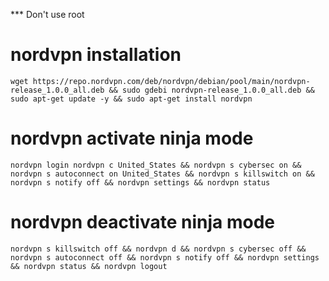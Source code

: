 *** Don't use root


# nordvpn installation

    wget https://repo.nordvpn.com/deb/nordvpn/debian/pool/main/nordvpn-release_1.0.0_all.deb && sudo gdebi nordvpn-release_1.0.0_all.deb && sudo apt-get update -y && sudo apt-get install nordvpn
#

#
# nordvpn activate ninja mode

    nordvpn login nordvpn c United_States && nordvpn s cybersec on && nordvpn s autoconnect on United_States && nordvpn s killswitch on && nordvpn s notify off && nordvpn settings && nordvpn status
#    
# nordvpn deactivate ninja mode

    nordvpn s killswitch off && nordvpn d && nordvpn s cybersec off && nordvpn s autoconnect off && nordvpn s notify off && nordvpn settings && nordvpn status && nordvpn logout
    
